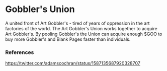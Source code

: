 # Gobbler's Union

A united front of Art Gobbler's - tired of years of oppression in the art factories of the world. The Art Gobbler's Union works together to acquire Art Gobbler's. By pooling Gobbler's the Union can acquire enough $GOO to buy more Gobbler's and Blank Pages faster than individuals.

### References

https://twitter.com/adamscochran/status/1587135687920328707
